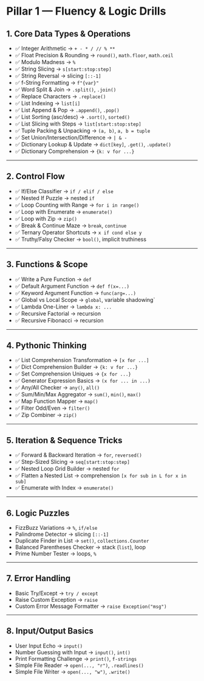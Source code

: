 # Pillar 1 — Fluency & Logic Drills

## 1. Core Data Types & Operations
- ✅ Integer Arithmetic → `+ - * / // % **`
- ✅ Float Precision & Rounding → `round()`, `math.floor`, `math.ceil`
- ✅ Modulo Madness → `%`
- ✅ String Slicing → `s[start:stop:step]`
- ✅ String Reversal → slicing `[::-1]`
- ✅ f-String Formatting → `f"{var}"`
- ✅ Word Split & Join → `.split()`, `.join()`
- ✅ Replace Characters → `.replace()`
- ✅ List Indexing → `list[i]`
- ✅ List Append & Pop → `.append()`, `.pop()`
- ✅ List Sorting (asc/desc) → `.sort()`, `sorted()`
- ✅ List Slicing with Steps → `list[start:stop:step]`
- ✅ Tuple Packing & Unpacking → `(a, b)`, `a, b = tuple`
- ✅ Set Union/Intersection/Difference → `| & -`
- ✅ Dictionary Lookup & Update → `dict[key]`, `.get()`, `.update()`
- ✅ Dictionary Comprehension → `{k: v for ...}`

---

## 2. Control Flow
- ✅ If/Else Classifier → `if / elif / else`
- ✅ Nested If Puzzle → nested `if`
- ✅ Loop Counting with Range → `for i in range()`
- ✅ Loop with Enumerate → `enumerate()`
- ✅ Loop with Zip → `zip()`
- ✅ Break & Continue Maze → `break`, `continue`
- ✅ Ternary Operator Shortcuts → `x if cond else y`
- ✅ Truthy/Falsy Checker → `bool()`, implicit truthiness

---

## 3. Functions & Scope
- ✅ Write a Pure Function → `def`
- ✅ Default Argument Function → `def f(x=...)`
- ✅ Keyword Argument Function → `func(arg=...)`
- ✅ Global vs Local Scope → `global`, variable shadowing`
- ✅ Lambda One-Liner → `lambda x: ...`
- ✅ Recursive Factorial → recursion
- ✅ Recursive Fibonacci → recursion

---

## 4. Pythonic Thinking
- ✅ List Comprehension Transformation → `[x for ...]`
- ✅ Dict Comprehension Builder → `{k: v for ...}`
- ✅ Set Comprehension Uniques → `{x for ...}`
- ✅ Generator Expression Basics → `(x for ... in ...)`
- ✅ Any/All Checker → `any()`, `all()`
- ✅ Sum/Min/Max Aggregator → `sum()`, `min()`, `max()`
- ✅ Map Function Mapper → `map()`
- ✅ Filter Odd/Even → `filter()`
- ✅ Zip Combiner → `zip()`

---

## 5. Iteration & Sequence Tricks
- ✅ Forward & Backward Iteration → `for`, `reversed()`
- ✅ Step-Sized Slicing → `seq[start:stop:step]`
- ✅ Nested Loop Grid Builder → nested `for`
- ✅ Flatten a Nested List → comprehension `[x for sub in L for x in sub]`
- ✅ Enumerate with Index → `enumerate()`

---

## 6. Logic Puzzles
- FizzBuzz Variations → `%`, `if/else`
- Palindrome Detector → slicing `[::-1]`
- Duplicate Finder in List → `set()`, `collections.Counter`
- Balanced Parentheses Checker → stack (`list`), loop
- Prime Number Tester → loops, `%`

---

## 7. Error Handling
- Basic Try/Except → `try / except`
- Raise Custom Exception → `raise`
- Custom Error Message Formatter → `raise Exception("msg")`

---

## 8. Input/Output Basics
- User Input Echo → `input()`
- Number Guessing with Input → `input()`, `int()`
- Print Formatting Challenge → `print()`, `f-strings`
- Simple File Reader → `open(..., "r")`, `.readlines()`
- Simple File Writer → `open(..., "w")`, `.write()`